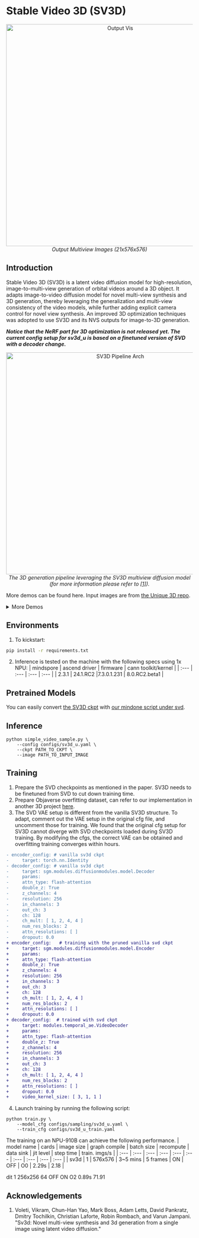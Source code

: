 #  Stable Video 3D (SV3D)

<p align="center"><img width="600" alt="Output Vis"
src="https://github.com/mindspore-lab/mindone/assets/13991298/0da9cff8-f90a-4fd2-b042-8f92b387a46b"/>
<em>Output Multiview Images (21x576x576)</em>
</p>

## Introduction

Stable Video 3D (SV3D) is a latent video diffusion model for high-resolution, image-to-multi-view generation of orbital videos around a 3D object. It adapts image-to-video diffusion model for novel multi-view synthesis and 3D generation, thereby leveraging the generalization and multi-view consistency of the video models, while further adding explicit camera control for novel view synthesis. An improved 3D optimization techniques was adopted to use SV3D and its NVS outputs for image-to-3D generation.

___Notice that the NeRF part for 3D optimization is not released yet. The current config setup for sv3d_u is based on a finetuned version of SVD with a decoder change.___

<p align="center"><img width="600" alt="SV3D Pipeline Arch"
src="https://github.com/mindspore-lab/mindone/assets/13991298/ac3d6558-e8d6-4636-9298-f2516fcbe63e"/>
<br><em>The 3D generation pipeline leveraging the SV3D multiview diffusion model (for more information please refer to <a href="#acknowledgements">[1]</a>).</em></p>

More demos can be found here. Input images are from [the Unique 3D repo](https://github.com/AiuniAI/Unique3D/tree/main/app/examples).
<details>
<summary>More Demos
</summary>

| Input                                                                                                                | Output                     |
|----------------------------------------------------------------------------------------------------------------------|----------------------------|
| <p align="center"><img width="300" src="https://github.com/mindspore-lab/mindone/assets/13991298/4f7a0c2f-65c1-4d0a-9861-068b811e0701"/><br/>aaa</p>            | <p align="center"><img width="300" src="https://github.com/mindspore-lab/mindone/assets/13991298/ad492ad6-0a7a-4227-8809-b3c8ecf4db65"/><br/>aaa multiview</p> |
| <p align="center"><img width="300" src="https://github.com/mindspore-lab/mindone/assets/13991298/64c269c4-dfee-4495-bede-c7841b137895"/><br/>akun</p>           | <p align="center"><img width="300" src="https://github.com/mindspore-lab/mindone/assets/13991298/0588fb26-aa1c-44e0-9b85-e001c6b2e67e"/><br/>akun multiview</p> |
| <p align="center"><img width="300" src="https://github.com/mindspore-lab/mindone/assets/13991298/9655bf80-559c-40bb-8953-c8bdea2d11a3"/><br/>anya</p>           | <p align="center"><img width="300" src="https://github.com/mindspore-lab/mindone/assets/13991298/95a15c51-6fa7-4587-8e94-4f979270923f"/><br/>anya multiview</p> |
| <p align="center"><img width="300" src="https://github.com/mindspore-lab/mindone/assets/13991298/8bae9feb-17a1-4cbe-ae56-1f719416e3e8"/><br/>bag</p>            | <p align="center"><img width="300" src="https://github.com/mindspore-lab/mindone/assets/13991298/5abff1b5-494f-4321-ae27-6125409515b8"/><br/>bag multiview</p> |
| <p align="center"><img width="300" src="https://github.com/mindspore-lab/mindone/assets/13991298/1b6a650a-d203-461c-a60e-fd03e9434ea8"/><br/>groot</p>          | <p align="center"><img width="300" src="https://github.com/mindspore-lab/mindone/assets/13991298/413421b0-79d4-48b3-89a8-13958ff2125d"/><br/>groot multiview</p> |
| <p align="center"><img width="300" src="https://github.com/mindspore-lab/mindone/assets/13991298/5458d1db-807b-4b2e-9f0a-22415f2a0f5e"/><br/>princess-large</p> | <p align="center"><img width="300" src="https://github.com/mindspore-lab/mindone/assets/13991298/6bf201a8-da31-4424-8304-42eaf6748501"/><br/>princess-large multiview</p> |

</details>

## Environments
1. To kickstart:
```bash
pip install -r requirements.txt
```
2. Inference is tested on the machine with the following specs using 1x NPU:
    | mindspore |	ascend driver | firmware	| cann toolkit/kernel |
    | :--- | :--- | :--- | :--- |
    | 2.3.1	    | 24.1.RC2 |7.3.0.1.231	| 8.0.RC2.beta1 |

## Pretrained Models
You can easily convert [the SV3D ckpt](https://huggingface.co/stabilityai/sv3d/blob/main/sv3d_u.safetensors) with [our mindone script under svd](https://github.com/mindspore-lab/mindone/blob/master/examples/svd/svd_tools/convert.py).

## Inference

```shell
python simple_video_sample.py \
    --config configs/sv3d_u.yaml \
    --ckpt PATH_TO_CKPT \
    --image PATH_TO_INPUT_IMAGE
```

## Training
1. Prepare the SVD checkpoints as mentioned in the paper. SV3D needs to be finetuned from SVD to cut down training time.
2. Prepare Objaverse overfitting dataset, can refer to our implementation in another 3D project [here](instantmeshpr).
3. The SVD VAE setup is different from the vanilla SV3D structure. To adapt, comment out the VAE setup in the original cfg file, and uncomment those for training. We found that the original cfg setup for SV3D cannot diverge with SVD checkpoints loaded during SV3D training. By modifying the cfgs, the correct VAE can be obtained and overfitting training converges within hours.
```diff
- encoder_config: # vanilla sv3d ckpt
-     target: torch.nn.Identity
- decoder_config: # vanilla sv3d ckpt
-     target: sgm.modules.diffusionmodules.model.Decoder
-     params:
-     attn_type: flash-attention
-     double_z: True
-     z_channels: 4
-     resolution: 256
-     in_channels: 3
-     out_ch: 3
-     ch: 128
-     ch_mult: [ 1, 2, 4, 4 ]
-     num_res_blocks: 2
-     attn_resolutions: [ ]
-     dropout: 0.0
+ encoder_config:   # training with the pruned vanilla svd ckpt
+     target: sgm.modules.diffusionmodules.model.Encoder
+     params:
+     attn_type: flash-attention
+     double_z: True
+     z_channels: 4
+     resolution: 256
+     in_channels: 3
+     out_ch: 3
+     ch: 128
+     ch_mult: [ 1, 2, 4, 4 ]
+     num_res_blocks: 2
+     attn_resolutions: [ ]
+     dropout: 0.0
+ decoder_config:  # trained with svd ckpt
+     target: modules.temporal_ae.VideoDecoder
+     params:
+     attn_type: flash-attention
+     double_z: True
+     z_channels: 4
+     resolution: 256
+     in_channels: 3
+     out_ch: 3
+     ch: 128
+     ch_mult: [ 1, 2, 4, 4 ]
+     num_res_blocks: 2
+     attn_resolutions: [ ]
+     dropout: 0.0
+     video_kernel_size: [ 3, 1, 1 ]
```

4. Launch training by running the following script:
```shell
python train.py \
    --model_cfg configs/sampling/sv3d_u.yaml \
    --train_cfg configs/sv3d_u_train.yaml
```

The training on an NPU-910B can achieve the following performance.
| model name | cards    | image size    | graph compile  | batch size    | recompute | data sink | jit level | step time | train. imgs/s |
| :---       | :---     | :---          | :---           | :---          | :---      | :---      | :---      | :---      | :---          |
| sv3d       | 1        | 576x576   	| 3~5 mins       | 5 frames	     | ON        |  OFF	     | O0        | 2.29s     | 2.18          |

dit	1	256x256		64	OFF	ON	O2	0.89s	71.91

## Acknowledgements

1. Voleti, Vikram, Chun-Han Yao, Mark Boss, Adam Letts, David Pankratz, Dmitry Tochilkin, Christian Laforte, Robin Rombach, and Varun Jampani. "Sv3d: Novel multi-view synthesis and 3d generation from a single image using latent video diffusion."
